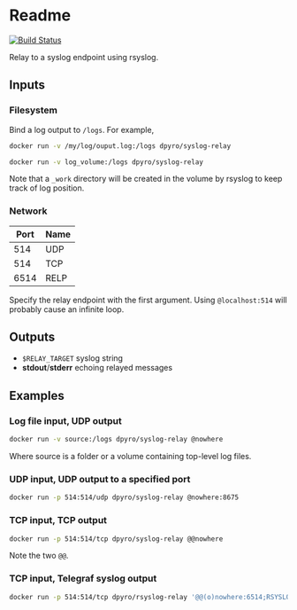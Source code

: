 # Readme

[![Build Status](https://travis-ci.org/dpyro/syslog-relay.svg?branch=master)](https://travis-ci.org/dpyro/syslog-relay)

Relay to a syslog endpoint using rsyslog.

## Inputs

### Filesystem

Bind a log output to `/logs`. For example,

```sh
docker run -v /my/log/ouput.log:/logs dpyro/syslog-relay
```

```sh
docker run -v log_volume:/logs dpyro/syslog-relay
```

Note that a `_work` directory will be created in the volume by rsyslog  to keep track of log position.

### Network

| Port | Name |
|------|------|
| 514  | UDP  |
| 514  | TCP  |
| 6514 | RELP |

Specify the relay endpoint with the first argument. Using `@localhost:514` will probably cause an infinite loop.

## Outputs

* `$RELAY_TARGET` syslog string
* __stdout__/__stderr__ echoing relayed messages

## Examples

### Log file input, UDP output

```sh
docker run -v source:/logs dpyro/syslog-relay @nowhere
```

Where source is a folder or a volume containing top-level log files.

### UDP input, UDP output to a specified port

```sh
docker run -p 514:514/udp dpyro/syslog-relay @nowhere:8675
```

### TCP input, TCP output

```sh
docker run -p 514:514/tcp dpyro/syslog-relay @@nowhere
```

Note the two `@@`.

### TCP input, Telegraf syslog output

```sh
docker run -p 514:514/tcp dpyro/rsyslog-relay '@@(o)nowhere:6514;RSYSLOG_SyslogProtocol23Format'
```